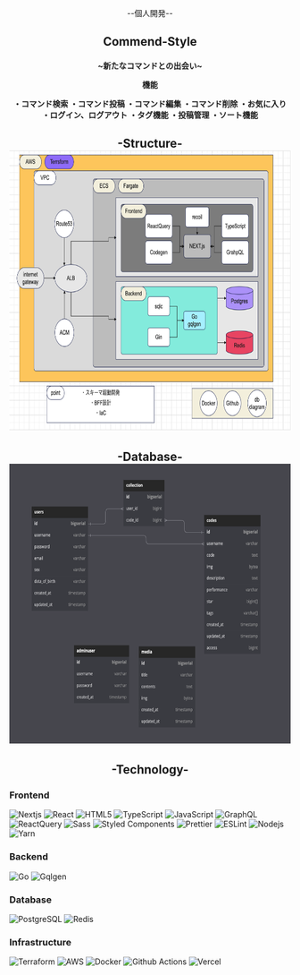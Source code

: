 <p align='center'>--個人開発--

<h2 align='center'> Commend-Style
<h4 align='center'> ~新たなコマンドとの出会い~

<p>機能</p>

<p>
・コマンド検索
・コマンド投稿
・コマンド編集
・コマンド削除
・お気に入り
・ログイン、ログアウト
・タグ機能
・投稿管理
・ソート機能
</p>

<h2 align='center'> -Structure-
<code><img height='500' width='2000' src='./specification.png'></code>

<h2 align='center'> -Database-
<code><img height='500' width='2000' src='./DB.png'></code>

<h2 align='center'> -Technology-

<h3>Frontend</h3>

<p>
<img alt="Nextjs" src="https://img.shields.io/badge/Next-black?style=for-the-badge&logo=next.js&logoColor=white" />
<img alt="React" src="https://img.shields.io/badge/-React-45b8d8?style=flat-square&logo=react&logoColor=white" />
<img alt="HTML5" src="https://img.shields.io/badge/-HTML5-E34F26?style=flat-square&logo=html5&logoColor=white" />
<img alt="TypeScript" src="https://img.shields.io/badge/-TypeScript-007ACC?style=flat-square&logo=typescript&logoColor=white" />
<img alt="JavaScript" src="https://img.shields.io/badge/javascript-%23323330.svg?style=for-the-badge&logo=javascript&logoColor=%23F7DF1E" />
<img alt="GraphQL" src="https://img.shields.io/badge/-GraphQL-E10098?style=flat-square&logo=graphql&logoColor=white" />
<img alt="ReactQuery" src="https://img.shields.io/badge/-React%20Query-FF4154?style=for-the-badge&logo=react%20query&logoColor=white" />
<img alt="Sass" src="https://img.shields.io/badge/SASS-hotpink.svg?style=for-the-badge&logo=SASS&logoColor=white" />
<img alt="Styled Components" src="https://img.shields.io/badge/-Styled_Components-db7092?style=flat-square&logo=styled-components&logoColor=white" />
<img alt="Prettier" src="https://img.shields.io/badge/-Prettier-F7B93E?style=flat-square&logo=prettier&logoColor=white" />
<img alt="ESLint" src="https://img.shields.io/badge/ESLint-4B3263?style=for-the-badge&logo=eslint&logoColor=white" />
<img alt="Nodejs" src="https://img.shields.io/badge/-Nodejs-43853d?style=flat-square&logo=Node.js&logoColor=white" />
<img alt="Yarn" src="https://img.shields.io/badge/yarn-%232C8EBB.svg?style=for-the-badge&logo=yarn&logoColor=white" />
</p>

<h3>Backend</h3>

<p>
<img alt="Go" src="https://img.shields.io/badge/go-%2300ADD8.svg?style=for-the-badge&logo=go&logoColor=white)" />
<img alt="Gqlgen" src="https://img.shields.io/badge/-GraphQL-E10098?style=flat-square&logo=graphql&logoColor=white" />
</p>

<h3>Database</h3>

<p>
<img alt="PostgreSQL" src="https://img.shields.io/badge/postgres-%23316192.svg?style=for-the-badge&logo=postgresql&logoColor=white" />
<img alt="Redis" src="https://img.shields.io/badge/redis-%23DD0031.svg?style=for-the-badge&logo=redis&logoColor=white" />
</p>

<h3>Infrastructure</h3>

<p>
<img alt="Terraform" src="https://img.shields.io/badge/terraform-%235835CC.svg?style=for-the-badge&logo=terraform&logoColor=white" />
<img alt="AWS" src="https://img.shields.io/badge/AWS-%23FF9900.svg?style=for-the-badge&logo=amazon-aws&logoColor=white" />
<img alt="Docker" src="https://img.shields.io/badge/-Docker-46a2f1?style=flat-square&logo=docker&logoColor=white" />
<img alt="Github Actions" src="https://img.shields.io/badge/-Github_Actions-2088FF?style=flat-square&logo=github-actions&logoColor=white" />
<img alt="Vercel" src="https://img.shields.io/badge/vercel-%23000000.svg?style=for-the-badge&logo=vercel&logoColor=white" />
</p>
